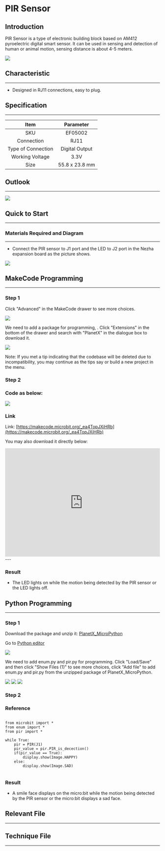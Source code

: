 # PIR Sensor

## Introduction
PIR Sensor is a type of electronic building block based on AM412 pyroelectric digital smart sensor. It can be used in sensing and detection of human or animal motion, sensing distance is about 4-5 meters.

![](./images/05002_01.png)

## Characteristic
---
- Designed in RJ11 connections, easy to plug. 
## Specification
---

Item | Parameter 
:-: | :-: 
SKU|EF05002
Connection|RJ11
Type of Connection|Digital Output
Working Voltage|3.3V
Size|55.8 x 23.8 mm





## Outlook
---


![](./images/05002_02.png)


## Quick to Start
---

### Materials Required and Diagram
---

- Connect the PIR sensor to J1 port and the LED  to J2 port in the Nezha expansion board as the picture shows. 


![](./images/05002_03.png)

## MakeCode Programming
---

### Step 1
Click "Advanced" in the MakeCode drawer to see more choices. 

![](./images/05001_04.png)

We need to add a package for programming, . Click "Extensions" in the bottom of the drawer and search with "PlanetX" in the dialogue box to download it. 

![](./images/05001_05.png)

Note: If you met a tip indicating that the codebase will be deleted due to incompatibility, you may continue as the tips say or build a new project in the menu. 
### Step 2

### Code as below:

![](./images/05002_06.png)


### Link
Link: [https://makecode.microbit.org/_ea4TopJXiHRb](https://makecode.microbit.org/_ea4TopJXiHRb)

You may also download it directly below: 

<div style="position:relative;height:0;padding-bottom:70%;overflow:hidden;"><iframe style="position:absolute;top:0;left:0;width:100%;height:100%;" src="https://makecode.microbit.org/#pub:_ea4TopJXiHRb" frameborder="0" sandbox="allow-popups allow-forms allow-scripts allow-same-origin"></iframe></div>  
---

### Result
- The LED lights on while the motion being detected by the PIR sensor or the LED lights off. 
## Python Programming 
---


### Step 1
Download the package and unzip it: [PlanetX_MicroPython](https://github.com/lionyhw/PlanetX_MicroPython/archive/master.zip)

Go to  [Python editor](https://python.microbit.org/v/2.0)

![](./images/05001_07.png)

We need to add enum.py and pir.py for programming. Click "Load/Save" and then click "Show Files (1)" to see more choices, click "Add file" to add enum.py and pir.py from the unzipped package of PlanetX_MicroPython. 

![](./images/05001_08.png)
![](./images/05001_09.png)
![](./images/05002_10.png)

### Step 2

### Reference

```

from microbit import *
from enum import *
from pir import *

while True:
    pir = PIR(J1)
    pir_value = pir.PIR_is_decection()
    if(pir_value == True):
        display.show(Image.HAPPY)
    else:
        display.show(Image.SAD)
        
```


### Result
- A smile face displays on the micro:bit while the motion being detected by the PIR sensor or the micro:bit displays a sad face.
## Relevant File

---

## Technique File

---
